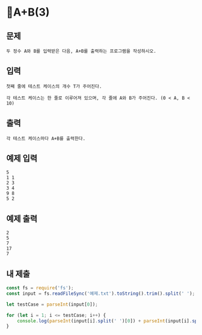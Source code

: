 # A+B(3)

## 문제

```
두 정수 A와 B를 입력받은 다음, A+B를 출력하는 프로그램을 작성하시오.
```

## 입력

```
첫째 줄에 테스트 케이스의 개수 T가 주어진다.

각 테스트 케이스는 한 줄로 이루어져 있으며, 각 줄에 A와 B가 주어진다. (0 < A, B < 10)
```

## 출력

```
각 테스트 케이스마다 A+B를 출력한다.
```

## 예제 입력

```
5
1 1
2 3
3 4
9 8
5 2
```

## 예제 출력

```
2
5
7
17
7
```

## 내 제출

```js
const fs = require('fs');
const input = fs.readFileSync('예제.txt').toString().trim().split(' ');

let testCase = parseInt(input[0]);

for (let i = 1; i <= testCase; i++) {
    console.log(parseInt(input[i].split(' ')[0]) + parseInt(input[i].split(' ')[1]));
}
```

